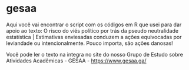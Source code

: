 # gesaa
Aqui você vai encontrar o script com os códigos em R que usei para dar apoio ao texto:
O risco do viés político por trás da pseudo neutralidade estatística | Estimativas enviesadas conduzem a ações equivocadas por leviandade ou intencionalmente. Pouco importa, são ações danosas!

Você pode ler o texto na integra no site do nosso Grupo de Estudo sobre Atividades Acadêmicas - GESAA - https://www.gesaa.ga/



